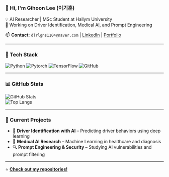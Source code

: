 ### 👋 Hi, I'm Gihoon Lee (이기훈)
💡 AI Researcher | MSc Student at Hallym University  
🔬 Working on Driver Identification, Medical AI, and Prompt Engineering  

📫 **Contact:** `dlrlgns1104@naver.com` | [LinkedIn](https://linkedin.com/in/yourprofile) | [Portfolio](https://yourportfolio.com)

---

### 🚀 Tech Stack
![Python](https://img.shields.io/badge/Python-3776AB?style=for-the-badge&logo=python&logoColor=white)
![Pytorch](https://img.shields.io/badge/PyTorch-EE4C2C?style=for-the-badge&logo=pytorch&logoColor=white)
![TensorFlow](https://img.shields.io/badge/TensorFlow-FF6F00?style=for-the-badge&logo=tensorflow&logoColor=white)
![GitHub](https://img.shields.io/badge/GitHub-181717?style=for-the-badge&logo=github&logoColor=white)

---

### 📊 GitHub Stats  
![GitHub Stats](https://github-readme-stats.vercel.app/api?username=yourusername&show_icons=true&theme=radical)  
![Top Langs](https://github-readme-stats.vercel.app/api/top-langs/?username=yourusername&layout=compact&theme=radical)

---

### 📌 Current Projects
- 🚗 **Driver Identification with AI** – Predicting driver behaviors using deep learning  
- 🏥 **Medical AI Research** – Machine Learning in healthcare and diagnosis  
- 🔍 **Prompt Engineering & Security** – Studying AI vulnerabilities and prompt filtering  

---

⭐ **[Check out my repositories!](https://github.com/yourusername?tab=repositories)**  
